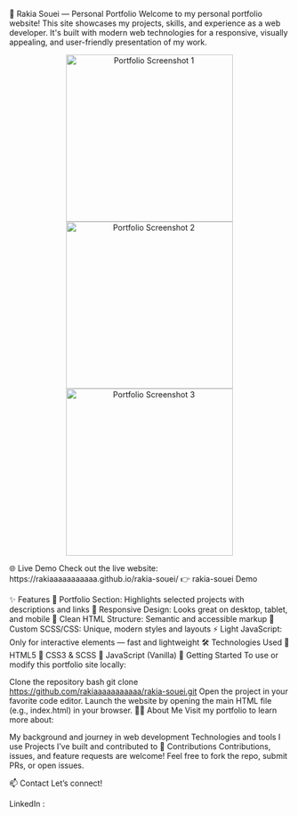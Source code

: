 💼 Rakia Souei — Personal Portfolio
Welcome to my personal portfolio website!
This site showcases my projects, skills, and experience as a web developer.
It's built with modern web technologies for a responsive, visually appealing, and user-friendly presentation of my work.

<p align="center"> <a href="https://rakiaaaaaaaaaaa.github.io/rakia-souei/" target="_blank"> <img src="https://github.com/user-attachments/assets/6ba6a23b-26a5-4b5d-89f6-2fa37e082263" width="300" alt="Portfolio Screenshot 1"> <img src="https://github.com/user-attachments/assets/591e0cec-8895-4763-92b5-810a860f64fd" width="300" alt="Portfolio Screenshot 2"> <img src="https://github.com/user-attachments/assets/0ae714f0-5728-4312-a594-13d7cc4e8be2" width="300" alt="Portfolio Screenshot 3"> </a> </p>
🌐 Live Demo
Check out the live website: https://rakiaaaaaaaaaaa.github.io/rakia-souei/
👉 rakia-souei Demo

✨ Features
📁 Portfolio Section: Highlights selected projects with descriptions and links
📱 Responsive Design: Looks great on desktop, tablet, and mobile
🧼 Clean HTML Structure: Semantic and accessible markup
🎨 Custom SCSS/CSS: Unique, modern styles and layouts
⚡ Light JavaScript: Only for interactive elements — fast and lightweight
🛠️ Technologies Used
📝 HTML5
🎨 CSS3 & SCSS
🧩 JavaScript (Vanilla)
🚀 Getting Started
To use or modify this portfolio site locally:

Clone the repository
bash
git clone https://github.com/rakiaaaaaaaaaaa/rakia-souei.git
Open the project in your favorite code editor.
Launch the website by opening the main HTML file (e.g., index.html) in your browser.
👩‍💻 About Me
Visit my portfolio to learn more about:

My background and journey in web development
Technologies and tools I use
Projects I’ve built and contributed to
🤝 Contributions
Contributions, issues, and feature requests are welcome!
Feel free to fork the repo, submit PRs, or open issues.

📫 Contact
Let’s connect!

LinkedIn :[ ](https://www.linkedin.com/in/rakia-souei-b98a0822b/)


